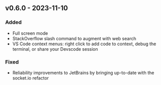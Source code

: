 ## v0.6.0 - 2023-11-10

### Added

- Full screen mode
- StackOverflow slash command to augment with web search
- VS Code context menus: right click to add code to context, debug the terminal, or share your Devscode session

### Fixed

- Reliability improvements to JetBrains by bringing up-to-date with the socket.io refactor

